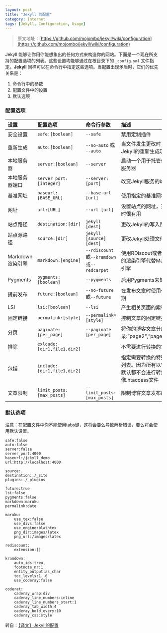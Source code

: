 ```yaml
---
layout: post
title: "Jekyll 的配置"
category: Internet
tags: [Jekyll, Configuration, Usage]
---
```


> 原文地址：[https://github.com/mojombo/jekyll/wiki/configuration](https://github.com/mojombo/jekyll/wiki/configuration)

Jekyll 能够让你用你能想象出的任何方式来构造你的网站。下面是一个现在所支持的配置选项的列表。这些设置均能够通过在根目录下的 `_config.yml` 文件指定。**Jekyll** 同样可以在命令行中指定这些选项。当配置出现矛盾时，它们的优先关系是：

<!-- more -->

1. 命令行中的参数
2. 配置文件中的设置
3. 默认选项

### 配置选项

|设置|配置选项|命令行参数|描述|
|:---|:---|:---|:---
|安全设置|`safe:[boolean]`|`--safe`|禁用定制插件|
|重新生成|`auto:[boolean]`|`--no-auto` 或 `--auto`|当文件发生更改时，禁用或启用Jekyll的重新生成功能|
|本地服务器|`server:[boolean]`|`--server`|启动一个用于托管你_site目录的服务器|
|本地服务器端口|`server_port:[integer]`|`--server:[port]`|改变Jekyll服务的端口|
|基准网址|`baseurl:[BASE_URL]`|`--base-url [url]`|使用指定的基准网址来运行网站|
|网址|`url:[URL]`|`--url [url]`|设置站点的网址，这对环境改变时很有用|
|站点路径|`destination:[dir]`|`jekyll [dest]`|更改Jekyll的写入目录|
|站点源路径|`source:[dir]`|`jekyll [source] [dest]`|更改Jekyll处理文件的目录|
|Markdown渲染引擎|`markdown:[engine]`|`--rdiscount`或`--kramdown`或`--redcarpet`|使用RDiscout或者[engine]指定的渲染引擎代替Markdown默认引擎|
|Pygments|`pygments:[boolean]`|`--pygments`|启用Pygments来处理代码高亮|
|提前发布|`future:[boolean]`|`--no-future`或`--future`|在发布文章时使用一个未来的日期|
|LSI|`lsi:[boolean]`|`--lsi`|产生相关页面的索引|
|固定链接|`permalink:[style]`|`--permalink=[style]`|控制文章的固定链接地址|
|分页|`paginate:[per_page]`|`--paginate [per_page]`|将你的博客文章分成多个子目录:”page2”,”page3”,…“pageN”|
|排除|`exlcude:[dir1,file1,dir2]`||不需要进行转换的文件列表|
|包括|`include:[dir1,file1,dir2]`||指定需要转换的特殊文件和目录列表。因为所有以”.”开始的文件默认都不会进行转换，就像.htaccess文件|
|文章限制|`limit_posts:[max_posts]`|`--limit_posts:[max_posts]`|限制博客文章发布的数量|

### 默认选项

注意：在配置文件中你不能使用tabs键，这将会要么导致解析错误，要么将会使用默认设置。

    safe:false
    auto:false
    server:false
    server_port:4000
    baseurl:/jekyll_demo
    url:http://localhost:4000

    source:.
    destination:./_site
    plugins:./_plugins

    future:true
    lsi:false
    pygments:false
    markdown:maruku
    permalink:date

    maruku:
    	use_tex:false
    	use_divs:false
    	use_engine:blathtex
    	png_dir:images/latex
    	png_url:/images/latex

    rediscount:
    	extension:[]

    kramdown:
    	auto_ids:treu,
    	footnote_nr:1
    	entity_output:as_char
    	toc_levels:1..6
    	use_coderay:false

    coderat:
    	caderay_wrap:div
    	caderay_line_numbers:inline
    	caderay_line_numbers_start:1
    	caderay_tab_width:4
    	caderay_bold_every:10
    	caderay_css:style

转自：[【译文】Jekyll的配置](http://zhouyichu.com/%E7%BF%BB%E8%AF%91/Jekyll-Wiki-Configuration.html)
